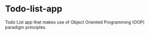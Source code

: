 # Todo-list-app
Todo List app that makes use of Object Oriented Programming (OOP) paradigm principles. 
